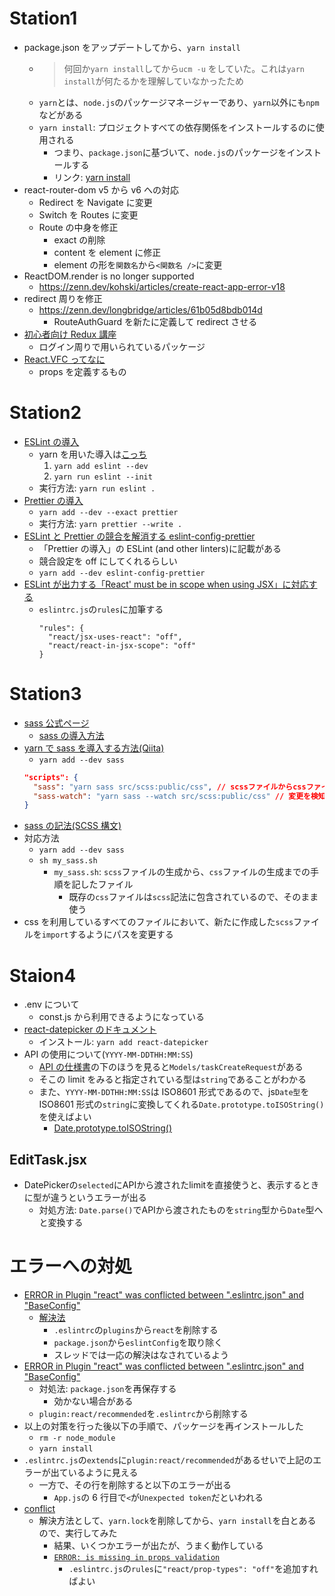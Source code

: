 # Station1

- package.json をアップデートしてから、`yarn install`
  - > 何回か`yarn install`してから`ucm -u` をしていた。これは`yarn install`が何たるかを理解していなかったため
  - `yarn`とは、`node.js`のパッケージマネージャーであり、`yarn`以外にも`npm`などがある
  - `yarn install`: プロジェクトすべての依存関係をインストールするのに使用される
    - つまり、`package.json`に基づいて、`node.js`のパッケージをインストールする
    - リンク: [yarn install](https://chore-update--yarnpkg.netlify.app/ja/docs/cli/install)
- react-router-dom v5 から v6 への対応
  - Redirect を Navigate に変更
  - Switch を Routes に変更
  - Route の中身を修正
    - exact の削除
    - content を element に修正
    - element の形を`関数名`から`<関数名 />`に変更
- ReactDOM.render is no longer supported
  - https://zenn.dev/kohski/articles/create-react-app-error-v18
- redirect 周りを修正
  - https://zenn.dev/longbridge/articles/61b05d8bdb014d
    - RouteAuthGuard を新たに定義して redirect させる
- [初心者向け Redux 講座](https://reffect.co.jp/react/react-redux-for-beginner#Store)
  - ログイン周りで用いられているパッケージ
- [React.VFC ってなに](https://qiita.com/tttocklll/items/c78aa33856ded870e843)
  - props を定義するもの

# Station2

- [ESLint の導入](https://eslint.org/docs/latest/use/getting-started)
  - yarn を用いた導入は[こっち](https://zenn.dev/manycicadas/books/b6f2d99b5208e9/viewer/c70a5d)
    1. `yarn add eslint --dev`
    2. `yarn run eslint --init`
  - 実行方法: `yarn run eslint .`
- [Prettier の導入](https://prettier.io/docs/en/install.html)
  - `yarn add --dev --exact prettier`
  - 実行方法: `yarn prettier --write .`
- [ESLint と Prettier の競合を解消する eslint-config-prettier](https://github.com/prettier/eslint-config-prettier)
  - 「Prettier の導入」の ESLint (and other linters)に記載がある
  - 競合設定を off にしてくれるらしい
  - `yarn add --dev eslint-config-prettier`
- [ESLint が出力する「React' must be in scope when using JSX」に対応する](https://zenn.dev/ryuu/scraps/583dad79532879)
  - `eslintrc.js`の`rules`に加筆する
    ```
    "rules": {
      "react/jsx-uses-react": "off",
      "react/react-in-jsx-scope": "off"
    }
    ```

# Station3

- [sass 公式ページ](https://sass-lang.com/install)
  - [sass の導入方法](https://sass-lang.com/guide)
- [yarn で sass を導入する方法(Qiita)](https://qiita.com/TK-C/items/422a9badee49ca798cc0)
  - `yarn add --dev sass`
  ```package.json
  "scripts": {
    "sass": "yarn sass src/scss:public/css", // scssファイルからcssファイルを生成
    "sass-watch": "yarn sass --watch src/scss:public/css" // 変更を検知して自動実行
  }
  ```
- [sass の記法(SCSS 構文)](https://qiita.com/takeshisakuma/items/1c40c42f61c6e751c0e3)
- 対応方法
  - `yarn add --dev sass`
  - `sh my_sass.sh`
    - `my_sass.sh`: `scss`ファイルの生成から、`css`ファイルの生成までの手順を記したファイル
      - 既存の`css`ファイルは`scss`記法に包含されているので、そのまま使う
- css を利用しているすべてのファイルにおいて、新たに作成した`scss`ファイルを`import`するようにパスを変更する

# Staion4

- .env について
  - const.js から利用できるようになっている
- [react-datepicker のドキュメント](https://reactdatepicker.com/)
  - インストール: `yarn add react-datepicker`
- API の使用について(`YYYY-MM-DDTHH:MM:SS`)
  - [API の仕様書](https://app.swaggerhub.com/apis-docs/INFO_3/TODOApplication/1.0.0#/taskCreateRequest)の下のほうを見ると`Models/taskCreateRequest`がある
  - そこの limit をみると指定されている型は`string`であることがわかる
  - また、`YYYY-MM-DDTHH:MM:SS`は ISO8601 形式であるので、js`Date型`を ISO8601 形式の`string`に変換してくれる`Date.prototype.toISOString()`を使えばよい
    - [Date.prototype.toISOString()](https://developer.mozilla.org/ja/docs/Web/JavaScript/Reference/Global_Objects/Date/toISOString)
## EditTask.jsx
- DatePickerの`selected`にAPIから渡されたlimitを直接使うと、表示するときに型が違うというエラーが出る
  - 対処方法: `Date.parse()`でAPIから渡されたものを`string`型から`Date`型へと変換する

# エラーへの対処

- [ERROR in Plugin "react" was conflicted between ".eslintrc.json" and "BaseConfig"](https://github.com/facebook/create-react-app/issues/11825)
  - [解決法](https://github.com/facebook/create-react-app/issues/11825#issuecomment-1002149573)
    - `.eslintrc`の`plugins`から`react`を削除する
    - `package.json`から`eslintConfig`を取り除く
    - スレッドでは一応の解決はなされているよう
- [ERROR in Plugin "react" was conflicted between ".eslintrc.json" and "BaseConfig"](https://github.com/reactjs/react.dev/issues/4186)
  - 対処法: `package.json`を再保存する
    - 効かない場合がある
  - `plugin:react/recommended`を`.eslintrc`から削除する
- 以上の対策を行った後以下の手順で、パッケージを再インストールした
  - `rm -r node_module`
  - `yarn install`
- `.eslintrc.js`の`extends`に`plugin:react/recommended`があるせいで上記のエラーが出ているように見える
  - 一方で、その行を削除すると以下のエラーが出る
    - `App.js`の 6 行目で`<`が`Unexpected token`だといわれる
- [conflict](https://github.com/jsx-eslint/eslint-plugin-react/issues/3128)
  - 解決方法として、`yarn.lock`を削除してから、`yarn install`を白とあるので、実行してみた
    - 結果、いくつかエラーが出たが、うまく動作している
    - [`ERROR: is missing in props validation`](https://cpoint-lab.co.jp/article/202107/20531/)
      - `.eslintrc.js`の`rules`に`"react/prop-types": "off"`を追加すればよい
